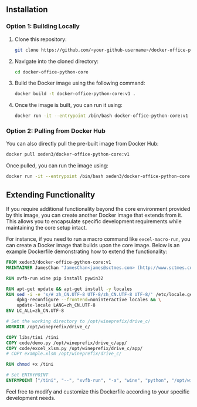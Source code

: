 ## Installation

### Option 1: Building Locally

1. Clone this repository:
   ```bash
   git clone https://github.com/<your-github-username>/docker-office-python-core.git
   ```

2. Navigate into the cloned directory:
   ```bash
   cd docker-office-python-core
   ```

3. Build the Docker image using the following command:
   ```bash
   docker build -t docker-office-python-core:v1 .
   ```

4. Once the image is built, you can run it using:
   ```bash
   docker run -it --entrypoint /bin/bash docker-office-python-core:v1
   ```

### Option 2: Pulling from Docker Hub

You can also directly pull the pre-built image from Docker Hub:

```bash
docker pull xeden3/docker-office-python-core:v1
```

Once pulled, you can run the image using:

```bash
docker run -it --entrypoint /bin/bash xeden3/docker-office-python-core:v1
```

## Extending Functionality

If you require additional functionality beyond the core environment provided by this image, you can create another Docker image that extends from it. This allows you to encapsulate specific development requirements while maintaining the core setup intact. 

For instance, if you need to run a macro command like `excel-macro-run`, you can create a Docker image that builds upon the core image. Below is an example Dockerfile demonstrating how to extend the functionality:

```Dockerfile
FROM xeden3/docker-office-python-core:v1
MAINTAINER JamesChan "JamesChan<james@sctmes.com> (http://www.sctmes.com)"

RUN xvfb-run wine pip install pywin32

RUN apt-get update && apt-get install -y locales
RUN sed -i -e 's/# zh_CN.UTF-8 UTF-8/zh_CN.UTF-8 UTF-8/' /etc/locale.gen && \
    dpkg-reconfigure --frontend=noninteractive locales && \
    update-locale LANG=zh_CN.UTF-8
ENV LC_ALL=zh_CN.UTF-8

# Set the working directory to /opt/wineprefix/drive_c/
WORKDIR /opt/wineprefix/drive_c/

COPY libs/tini /tini
COPY code/demo.py /opt/wineprefix/drive_c/app/
COPY code/excel_xlsm.py /opt/wineprefix/drive_c/app/
# COPY example.xlsm /opt/wineprefix/drive_c/

RUN chmod +x /tini 

# Set ENTRYPOINT
ENTRYPOINT ["/tini", "--", "xvfb-run", "-a", "wine", "python", "/opt/wineprefix/drive_c/app/excel_xlsm.py"]
```

Feel free to modify and customize this Dockerfile according to your specific development needs.
